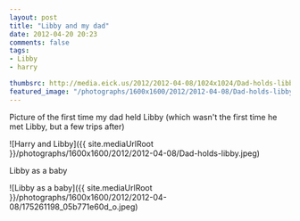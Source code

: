 ```yaml
---
layout: post
title: "Libby and my dad"
date: 2012-04-20 20:23
comments: false
tags: 
- Libby
- harry

thumbsrc: http://media.eick.us/2012/2012-04-08/1024x1024/Dad-holds-libby.jpeg
featured_image: "/photographs/1600x1600/2012/2012-04-08/Dad-holds-libby.jpeg"
---
```

Picture of the first time my dad held Libby (which wasn't the first time he met Libby, but a few trips after)



![Harry and Libby]({{ site.mediaUrlRoot }}/photographs/1600x1600/2012/2012-04-08/Dad-holds-libby.jpeg)


Libby as a baby



![Libby as a baby]({{ site.mediaUrlRoot }}/photographs/1600x1600/2012/2012-04-08/175261198_05b771e60d_o.jpeg)

